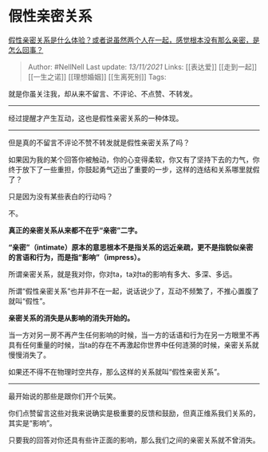 # 假性亲密关系
[假性亲密关系是什么体验？或者说虽然两个人在一起，感觉根本没有那么亲密，是怎么回事？](https://www.zhihu.com/question/34599589/answer/2219342257)

> Author: #NellNell 
Last update: *13/11/2021* 
Links:  [[表达爱]] [[走到一起]] [[一生之诺]] [[理想婚姻]] [[生离死别]]
Tags:  
  

就是你虽关注我，却从来不留言、不评论、不点赞、不转发。

---

经过提醒才产生互动，这也是假性亲密关系的一种体现。

---

但是真的不留言不评论不赞不转发就是假性亲密关系了吗？

如果因为我的某个回答你被触动，你的心变得柔软，你又有了坚持下去的力气，你终于放下了一些重担，你鼓起勇气迈出了重要的一步，这样的连结和关系哪里就假了？

只是因为没有某些表白的行动吗？

不。

**真正的亲密关系从来都不在乎“亲密”二字。**

**“亲密”（intimate）原本的意思根本不是指关系的远近亲疏，更不是指貌似亲密的言语和行为，而是指“影响”（impress）。**

所谓亲密关系，就是我对你，你对ta，ta对ta的影响有多大、多深、多远。

所谓“假性亲密关系”也并非不在一起，说话说少了，互动不频繁了，不推心置腹了就叫“假性”。

**亲密关系的消失是从影响的消失开始的。**

当一方对另一房不再产生任何影响的时候，当一方的话语和行为在另一方眼里不再具有任何重量的时候，当ta的存在不再激起你世界中任何涟漪的时候，亲密关系就慢慢消失了。

如果还不得不在物理时空共存，那么这样的关系就叫“假性亲密关系”。

---

最开始说的那些是跟你们开个玩笑。

你们点赞留言这些对我来说确实是极重要的反馈和鼓励，但真正维系我们关系的，其实是“影响”。

只要我的回答对你还具有些许正面的影响，那么我们之间的亲密关系就不曾消失。